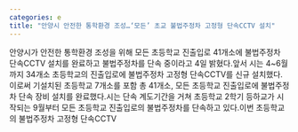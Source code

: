 ```yaml
---
categories: e
title: "안양시 안전한 통학환경 조성…‘모든’ 초교 불법주정차 고정형 단속CCTV 설치"
---
```

안양시가 안전한 통학환경 조성을 위해 모든 초등학교 진출입로 41개소에 불법주정차 단속CCTV 설치를 완료하고 불법주정차를 단속 중이라고 4일 밝혔다.앞서 시는 4~6월까지 34개소 초등학교의 진출입로에 불법주정차 고정형 단속CCTV를 신규 설치했다. 이로써 기설치된 초등학교 7개소를 포함 총 41개소, 모든 초등학교 진출입로에 불법주정차 단속 장비 설치를 완료했다.시는 단속 계도기간을 거쳐 초등학교 2학기 등하교가 시작되는 9월부터 모든 초등학교 진출입로의 불법주정차를 단속하고 있다.이번 초등학교의 불법주정차 고정형 단속CCTV